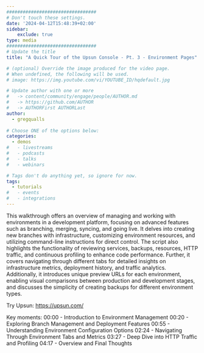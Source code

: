 ```yaml
---
#################################
# Don't touch these settings.
date: '2024-04-12T15:48:39+02:00'
sidebar:
    exclude: true
type: media
#################################
# Update the title
title: "A Quick Tour of the Upsun Console - Pt. 3 - Environment Pages"

# (optional) Override the image produced for the video page.
# When undefined, the following will be used.
# image: https://img.youtube.com/vi/YOUTUBE_ID/hqdefault.jpg

# Update author with one or more
#   -> content/community/engage/people/AUTHOR.md
#   -> https://github.com/AUTHOR
#   -> AUTHORFirst AUTHORLast
author:
  - gregqualls
  
# Choose ONE of the options below:
categories:
  - demos
#   - livestreams
#   - podcasts
#   - talks
#   - webinars

# Tags don't do anything yet, so ignore for now.
tags:
  - tutorials
#   - events
#   - integrations
---
```

This walkthrough offers an overview of managing and working with environments in a development platform, focusing on advanced features such as branching, merging, syncing, and going live. It delves into creating new branches with infrastructure, customizing environment resources, and utilizing command-line instructions for direct control. The script also highlights the functionality of reviewing services, backups, resources, HTTP traffic, and continuous profiling to enhance code performance. Further, it covers navigating through different tabs for detailed insights on infrastructure metrics, deployment history, and traffic analytics. Additionally, it introduces unique preview URLs for each environment, enabling visual comparisons between production and development stages, and discusses the simplicity of creating backups for different environment types.

Try Upsun: https://upsun.com/

Key moments:
00:00 - Introduction to Environment Management
00:20 - Exploring Branch Management and Deployment Features
00:55 - Understanding Environment Configuration Options
02:24 - Navigating Through Environment Tabs and Metrics
03:27 - Deep Dive into HTTP Traffic and Profiling
04:17 - Overview and Final Thoughts